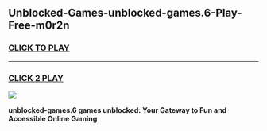 
## Unblocked-Games-unblocked-games.6-Play-Free-m0r2n
<h3>
<a href="https://premium76.site?title=unblocked-games.6&ref=18A1">CLICK TO PLAY</a></h3>
<hr>

<h3>
<a href="https://premium76.site?title=unblocked-games.6&ref=18A1">CLICK 2 PLAY</a>
  
</h3>

<a href="https://premium76.site?title=unblocked-games.6&ref=18A1"><img src="https://clearcache.store/games.png"></a>


**unblocked-games.6 games unblocked: Your Gateway to Fun and Accessible Online Gaming**
